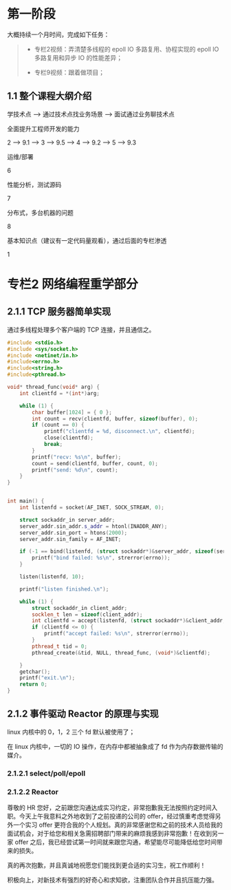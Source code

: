 # 第一阶段

大概持续一个月时间，完成如下任务：

> - 专栏2视频：弄清楚多线程的 epoll IO 多路复用、协程实现的 epoll IO 多路复用和异步 IO 的性能差异；
>
> - 专栏9视频：跟着做项目；



## 1.1 整个课程大纲介绍

学技术点 --> 通过技术点找业务场景 --> 面试通过业务聊技术点



全面提升工程师开发的能力

2 --> 9.1 --> 3 --> 9.5 --> 4 --> 9.2 --> 5 --> 9.3

运维/部署

6

性能分析，测试源码

7

分布式，多台机器的问题

8

基本知识点（建议有一定代码量观看），通过后面的专栏渗透

1

# 专栏2 网络编程重学部分

## 2.1.1 TCP 服务器简单实现

通过多线程处理多个客户端的 TCP 连接，并且通信之。

```c++
#include <stdio.h>
#include <sys/socket.h>
#include <netinet/in.h>
#include<errno.h>
#include<string.h>
#include<pthread.h>

void* thread_func(void* arg) {
    int clientfd = *(int*)arg;

    while (1) {
        char buffer[1024] = { 0 };
        int count = recv(clientfd, buffer, sizeof(buffer), 0);
        if (count == 0) {
            printf("clientfd = %d, disconnect.\n", clientfd);
            close(clientfd);
            break;
        }
        printf("recv: %s\n", buffer);
        count = send(clientfd, buffer, count, 0);
        printf("send: %d\n", count);
    }
}


int main() {
    int listenfd = socket(AF_INET, SOCK_STREAM, 0);

    struct sockaddr_in server_addr;
    server_addr.sin_addr.s_addr = htonl(INADDR_ANY);
    server_addr.sin_port = htons(2000);
    server_addr.sin_family = AF_INET;

    if (-1 == bind(listenfd, (struct sockaddr*)&server_addr, sizeof(server_addr))) {
        printf("bind failed: %s\n", strerror(errno));
    }

    listen(listenfd, 10);

    printf("listen finished.\n");

    while (1) {
        struct sockaddr_in client_addr;
        socklen_t len = sizeof(client_addr);
        int clientfd = accept(listenfd, (struct sockaddr*)&client_addr, &len);
        if (clientfd <= 0) {
            printf("accept failed: %s\n", strerror(errno));
        }
        pthread_t tid = 0;
        pthread_create(&tid, NULL, thread_func, (void*)&clientfd);

    }
    getchar();
    printf("exit.\n");
    return 0;
}
```

## 2.1.2 事件驱动 Reactor 的原理与实现

linux 内核中的 0，1，2 三个 fd 默认被使用了；

在 linux 内核中，一切的 IO 操作，在内存中都被抽象成了 fd 作为内存数据传输的媒介。

### 2.1.2.1 select/poll/epoll

### 2.1.2.2 Reactor

尊敬的 HR 您好，之前跟您沟通达成实习约定，非常抱歉我无法按照约定时间入职。今天上午我意料之外地收到了之前投递的公司的 offer，经过慎重考虑觉得另外一个实习 offer 更符合我的个人规划。真的非常感谢您和之前的技术人员给我的面试机会，对于给您和相关急需招聘部门带来的麻烦我感到非常抱歉！在收到另一家 offer 之后，我已经尝试第一时间就来跟您沟通，希望能尽可能降低给您时间带来的损失。

真的再次抱歉，并且真诚地祝愿您们能找到更合适的实习生，祝工作顺利！



积极向上，对新技术有强烈的好奇心和求知欲，注重团队合作并且抗压能力强。